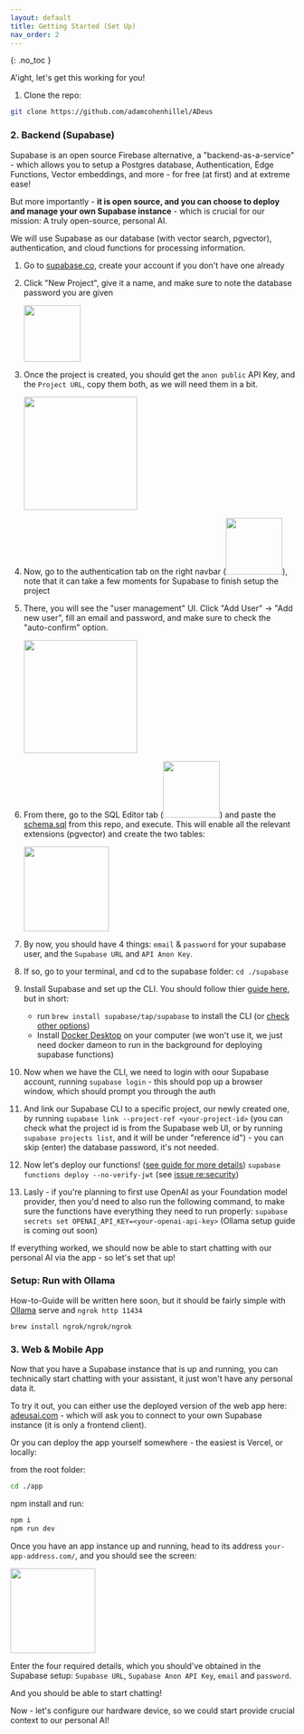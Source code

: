 ```yaml
---
layout: default
title: Getting Started (Set Up)
nav_order: 2
---
```


{: .no_toc }

A'ight, let's get this working for you!

1. Clone the repo:

```bash
git clone https://github.com/adamcohenhillel/ADeus
```

### 2. Backend (Supabase)

Supabase is an open source Firebase alternative, a "backend-as-a-service" - which allows you to setup a Postgres database, Authentication, Edge Functions, Vector embeddings, and more - for free (at first) and at extreme ease!

But more importantly - **it is open source, and you can choose to deploy and manage your own Supabase instance** - which is crucial for our mission: A truly open-source, personal AI.

We will use Supabase as our database (with vector search, pgvector), authentication, and cloud functions for processing information.

1. Go to [supabase.co](https://supabase.co), create your account if you don't have one already
2. Click "New Project", give it a name, and make sure to note the database password you are given

   <img src="../images/supabase_new_prpject.png" width="100">

3. Once the project is created, you should get the `anon public` API Key, and the `Project URL`, copy them both, as we will need them in a bit.

   <img src="../images/supabase_creds.png" width="200">

4. Now, go to the authentication tab on the right navbar (<img src="../images/supabase_auth.png" width="100">), note that it can take a few moments for Supabase to finish setup the project

5. There, you will see the "user management" UI. Click "Add User" -> "Add new user", fill an email and password, and make sure to check the "auto-confirm" option.

   <img src="../images/supabase_new_user.png" width="200">

6. From there, go to the SQL Editor tab (<img src="../images/supabase_sql_editor.png" width="100">) and paste the [schema.sql](/supabase/schema.sql) from this repo, and execute. This will enable all the relevant extensions (pgvector) and create the two tables:

   <img src="../images/supabase_tables.png" width="150">

7. By now, you should have 4 things: `email` & `password` for your supabase user, and the `Supabase URL` and `API Anon Key`.

8. If so, go to your terminal, and cd to the supabase folder: `cd ./supabase`

9. Install Supabase and set up the CLI. You should follow thier [guide here](https://supabase.com/../guides/cli/getting-started?platform=macos#installing-the-supabase-cli), but in short:
   - run `brew install supabase/tap/supabase` to install the CLI (or [check other options](https://supabase.com/../guides/cli/getting-started))
   - Install [Docker Desktop](https://www.docker.com/products/docker-desktop/) on your computer (we won't use it, we just need docker dameon to run in the background for deploying supabase functions)
10. Now when we have the CLI, we need to login with oour Supabase account, running `supabase login` - this should pop up a browser window, which should prompt you through the auth
11. And link our Supabase CLI to a specific project, our newly created one, by running `supabase link --project-ref <your-project-id>` (you can check what the project id is from the Supabase web UI, or by running `supabase projects list`, and it will be under "reference id") - you can skip (enter) the database password, it's not needed.
12. Now let's deploy our functions! ([see guide for more details](https://supabase.com/../guides/functions/deploy)) `supabase functions deploy --no-verify-jwt` (see [issue re:security](https://github.com/adamcohenhillel/AdDeus/issues/3))
13. Lasly - if you're planning to first use OpenAI as your Foundation model provider, then you'd need to also run the following command, to make sure the functions have everything they need to run properly: `supabase secrets set OPENAI_API_KEY=<your-openai-api-key>` (Ollama setup guide is coming out soon)

If everything worked, we should now be able to start chatting with our personal AI via the app - so let's set that up!

### Setup: Run with Ollama

How-to-Guide will be written here soon, but it should be fairly simple with [Ollama](https://ollama.ai/) serve and `ngrok http 11434`

```
brew install ngrok/ngrok/ngrok
```

### 3. Web & Mobile App

Now that you have a Supabase instance that is up and running, you can technically start chatting with your assistant, it just won't have any personal data it.

To try it out, you can either use the deployed version of the web app here: [adeusai.com](https://adeusai.com) - which will ask you to connect to your own Supabase instance (it is only a frontend client).

Or you can deploy the app yourself somewhere - the easiest is Vercel, or locally:

from the root folder:

```bash
cd ./app
```

npm install and run:

```bash
npm i
npm run dev
```

Once you have an app instance up and running, head to its address `your-app-address.com/`, and you should see the screen:

<img src="../images/login_screenshot.png" width="150">

Enter the four required details, which you should've obtained in the Supabase setup: `Supabase URL`, `Supabase Anon API Key`, `email` and `password`.

And you should be able to start chatting!

Now - let's configure our hardware device, so we could start provide crucial context to our personal AI!
